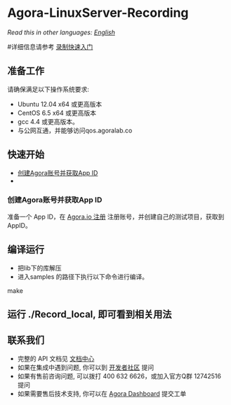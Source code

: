 
# Agora-LinuxServer-Recording

*Read this in other languages: [English](README.md)*

#详细信息请参考 [录制快速入门](https://docs.agora.io/cn/Recording/product_recording?platform=All%20Platforms)

## 准备工作

请确保满足以下操作系统要求:
- Ubuntu 12.04 x64 或更高版本
- CentOS 6.5 x64 或更高版本
- gcc 4.4 或更高版本。
- 与公网互通，并能够访问qos.agoralab.co

## 快速开始
- [创建Agora账号并获取App ID](###)
- 

### 创建Agora账号并获取App ID
准备一个 App ID，在 [Agora.io 注册](https://dashboard.agora.io/cn/signup/) 注册账号，并创建自己的测试项目，获取到 AppID。

## 编译运行

- 把lib下的库解压
- 进入samples 的路径下执行以下命令进行编译。

make

## 运行 ./Record_local, 即可看到相关用法

## 联系我们

- 完整的 API 文档见 [文档中心](https://docs.agora.io/cn/)
- 如果在集成中遇到问题, 你可以到 [开发者社区](https://dev.agora.io/cn/) 提问
- 如果有售前咨询问题, 可以拨打 400 632 6626，或加入官方Q群 12742516 提问
- 如果需要售后技术支持, 你可以在 [Agora Dashboard](https://dashboard.agora.io) 提交工单
